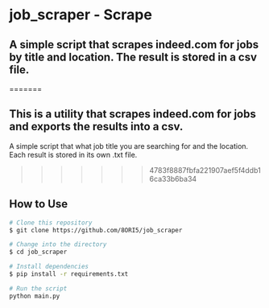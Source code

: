 # job_scraper - Scrape 

## A simple script that scrapes indeed.com for jobs by title and location. The result is stored in a csv file.
=======
## This is a utility that scrapes indeed.com for jobs and exports the results into a csv.

A simple script that what job title you are searching for and the location. Each result is stored in its own .txt file. 
>>>>>>> 4783f8887fbfa221907aef5f4ddb16ca33b6ba34

## How to Use

```bash
# Clone this repository
$ git clone https://github.com/8ORI5/job_scraper

# Change into the directory
$ cd job_scraper

# Install dependencies
$ pip install -r requirements.txt

# Run the script
python main.py
```
